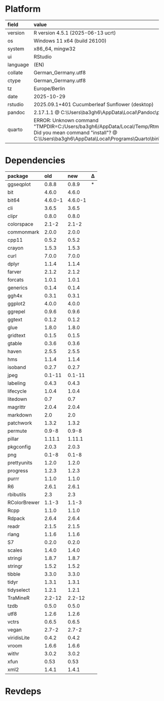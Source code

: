 # Platform

|field    |value                                                                                                                                                                                          |
|:--------|:----------------------------------------------------------------------------------------------------------------------------------------------------------------------------------------------|
|version  |R version 4.5.1 (2025-06-13 ucrt)                                                                                                                                                              |
|os       |Windows 11 x64 (build 26100)                                                                                                                                                                   |
|system   |x86_64, mingw32                                                                                                                                                                                |
|ui       |RStudio                                                                                                                                                                                        |
|language |(EN)                                                                                                                                                                                           |
|collate  |German_Germany.utf8                                                                                                                                                                            |
|ctype    |German_Germany.utf8                                                                                                                                                                            |
|tz       |Europe/Berlin                                                                                                                                                                                  |
|date     |2025-10-29                                                                                                                                                                                     |
|rstudio  |2025.09.1+401 Cucumberleaf Sunflower (desktop)                                                                                                                                                 |
|pandoc   |2.17.1.1 @ C:\Users\ba3gh6\AppData\Local\Pandoc\pandoc.exe                                                                                                                                     |
|quarto   |ERROR: Unknown command "TMPDIR=C:/Users/ba3gh6/AppData/Local/Temp/Rtmp6JcFGG/file6d44785247c2". Did you mean command "install"? @ C:\Users\ba3gh6\AppData\Local\Programs\Quarto\bin\quarto.exe |

# Dependencies

|package      |old     |new     |Δ  |
|:------------|:-------|:-------|:--|
|ggseqplot    |0.8.8   |0.8.9   |*  |
|bit          |4.6.0   |4.6.0   |   |
|bit64        |4.6.0-1 |4.6.0-1 |   |
|cli          |3.6.5   |3.6.5   |   |
|clipr        |0.8.0   |0.8.0   |   |
|colorspace   |2.1-2   |2.1-2   |   |
|commonmark   |2.0.0   |2.0.0   |   |
|cpp11        |0.5.2   |0.5.2   |   |
|crayon       |1.5.3   |1.5.3   |   |
|curl         |7.0.0   |7.0.0   |   |
|dplyr        |1.1.4   |1.1.4   |   |
|farver       |2.1.2   |2.1.2   |   |
|forcats      |1.0.1   |1.0.1   |   |
|generics     |0.1.4   |0.1.4   |   |
|ggh4x        |0.3.1   |0.3.1   |   |
|ggplot2      |4.0.0   |4.0.0   |   |
|ggrepel      |0.9.6   |0.9.6   |   |
|ggtext       |0.1.2   |0.1.2   |   |
|glue         |1.8.0   |1.8.0   |   |
|gridtext     |0.1.5   |0.1.5   |   |
|gtable       |0.3.6   |0.3.6   |   |
|haven        |2.5.5   |2.5.5   |   |
|hms          |1.1.4   |1.1.4   |   |
|isoband      |0.2.7   |0.2.7   |   |
|jpeg         |0.1-11  |0.1-11  |   |
|labeling     |0.4.3   |0.4.3   |   |
|lifecycle    |1.0.4   |1.0.4   |   |
|litedown     |0.7     |0.7     |   |
|magrittr     |2.0.4   |2.0.4   |   |
|markdown     |2.0     |2.0     |   |
|patchwork    |1.3.2   |1.3.2   |   |
|permute      |0.9-8   |0.9-8   |   |
|pillar       |1.11.1  |1.11.1  |   |
|pkgconfig    |2.0.3   |2.0.3   |   |
|png          |0.1-8   |0.1-8   |   |
|prettyunits  |1.2.0   |1.2.0   |   |
|progress     |1.2.3   |1.2.3   |   |
|purrr        |1.1.0   |1.1.0   |   |
|R6           |2.6.1   |2.6.1   |   |
|rbibutils    |2.3     |2.3     |   |
|RColorBrewer |1.1-3   |1.1-3   |   |
|Rcpp         |1.1.0   |1.1.0   |   |
|Rdpack       |2.6.4   |2.6.4   |   |
|readr        |2.1.5   |2.1.5   |   |
|rlang        |1.1.6   |1.1.6   |   |
|S7           |0.2.0   |0.2.0   |   |
|scales       |1.4.0   |1.4.0   |   |
|stringi      |1.8.7   |1.8.7   |   |
|stringr      |1.5.2   |1.5.2   |   |
|tibble       |3.3.0   |3.3.0   |   |
|tidyr        |1.3.1   |1.3.1   |   |
|tidyselect   |1.2.1   |1.2.1   |   |
|TraMineR     |2.2-12  |2.2-12  |   |
|tzdb         |0.5.0   |0.5.0   |   |
|utf8         |1.2.6   |1.2.6   |   |
|vctrs        |0.6.5   |0.6.5   |   |
|vegan        |2.7-2   |2.7-2   |   |
|viridisLite  |0.4.2   |0.4.2   |   |
|vroom        |1.6.6   |1.6.6   |   |
|withr        |3.0.2   |3.0.2   |   |
|xfun         |0.53    |0.53    |   |
|xml2         |1.4.1   |1.4.1   |   |

# Revdeps


